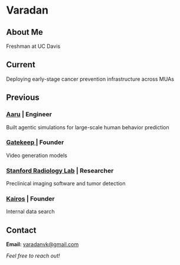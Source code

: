 # Varadan

## About Me

Freshman at UC Davis

## Current

Deploying early-stage cancer prevention infrastructure across MUAs

## Previous

### [Aaru](https://aaru.com/) | Engineer

Built agentic simulations for large-scale human behavior prediction

### [Gatekeep ](https://gatekeep.ai) | Founder

Video generation models

### [Stanford Radiology Lab](https://med.stanford.edu/sci3) | Researcher

Preclinical imaging software and tumor detection

### [Kairos](https://kairoslabs.xyz/) | Founder

Internal data search

## Contact

**Email:** varadanvk@gmail.com

_Feel free to reach out!_
